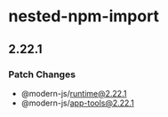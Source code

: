 # nested-npm-import

## 2.22.1

### Patch Changes

- @modern-js/runtime@2.22.1
- @modern-js/app-tools@2.22.1
